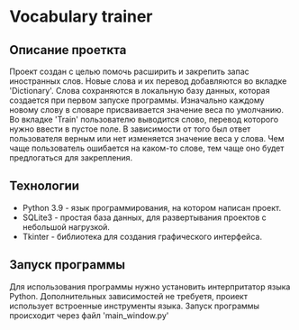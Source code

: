 # Vocabulary trainer
## Описание проеткта
Проект создан с целью помочь расширить и закрепить запас иностранных слов. Новые слова и их перевод добавляются во вкладке 'Dictionary'. Слова сохраняются в локальную базу данных, которая создается при первом запуске программы. Изначально каждому новому слову в словаре присваивается значение веса по умолчанию. Во вкладке 'Train' пользователю выводится слово, перевод которого нужно ввести в пустое поле. В зависимости от того был ответ пользователя верным или нет изменяется значение веса у слова. Чем чаще пользователь ошибается на каком-то слове, тем чаще оно будет предлогаться для закрепления. 


## Технологии
- Python 3.9 - язык программирования, на котором написан проект.
- SQLite3 - простая база данных, для развертывания проектов с небольшой нагрузкой.
- Tkinter - библиотека для создания графического интерфейса.

## Запуск программы
Для использования программы нужно установить интерпритатор языка Python. Дополнительных зависимостей не требуетя, проиект использует встроенные инструменты языка. Запуск программы происходит через файл 'main_window.py'
